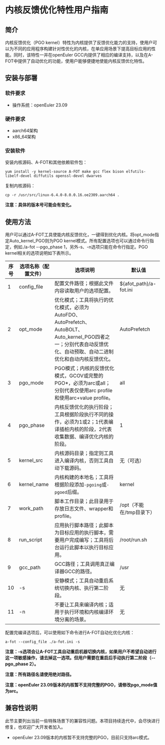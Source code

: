 # 内核反馈优化特性用户指南

## 简介

内核反馈优化（PGO kernel）特性为内核提供了反馈优化能力的支持，使用户可以为不同的应用程序构建针对性优化的内核，在单应用场景下提高目标应用的性能。同时，该特性一并在openEuler GCC内提供了相应的编译支持，以及在A-FOT中提供了自动优化的功能，使用户能够便捷地使能内核反馈优化特性。

## 安装与部署

### 软件要求

* 操作系统：openEuler 23.09

### 硬件要求

* aarch64架构
* x86_64架构

### 安装软件

安装内核源码、A-FOT和其他依赖软件包：

```shell
yum install -y kernel-source A-FOT make gcc flex bison elfutils-libelf-devel diffutils openssl-devel dwarves
```

复制内核源码：

```shell
cp -r /usr/src/linux-6.4.0-8.0.0.16.oe2309.aarch64 .
```

**注意：具体的版本号可能会有变化。**

## 使用方法

用户可以通过A-FOT工具使能内核反馈优化，一键得到优化内核。将opt_mode指定Auto_kernel_PGO则为PGO kernel模式。所有配置选项也可以通过命令行指定，例如./a-fot --pgo_phase 1，另外-s、-n选项只能在命令行指定。PGO kernel相关的选项说明如下表所示。

| 序号 | 选项名称（配置文件） | 选项说明                                                     | 默认值                   |
| ---- | -------------------- | ------------------------------------------------------------ | ------------------------ |
| 1    | config_file          | 配置文件路径；根据此文件内容读取用户的选项配置。             | ${afot_path}/a-fot.ini   |
| 2    | opt_mode             | 优化模式；工具将执行的优化模式，必须为AutoFDO、AutoPrefetch、AutoBOLT、Auto_kernel_PGO四者之一；分别代表自动反馈优化、自动预取、自动二进制优化和自动内核反馈优化。 | AutoPrefetch             |
| 3    | pgo_mode             | PGO模式；内核的反馈优化模式，GCOV或完整的PGO*，必须为arc或all；分别代表仅使用arc profile和使用arc+value profile。 | all                      |
| 4    | pgo_phase            | 内核反馈优化的执行阶段；工具根据阶段执行不同的操作，必须为1或2；1代表编译插桩内核的阶段，2代表收集数据、编译优化内核的阶段。 | 1                        |
| 5    | kernel_src           | 内核源码目录；指定则工具进入编译内核，否则工具自动下载源码。 | 无（可选）               |
| 6    | kernel_name          | 内核构建的本地名；工具将根据阶段添加`-pgoing`或`-pgoed`后缀。 | kernel                   |
| 7    | work_path            | 脚本工作目录；此目录用于存放日志文件、wrapper和profile。     | /opt（不能在/tmp目录下） |
| 8    | run_script           | 应用执行脚本路径；此脚本为目标应用的执行脚本，需要用户完成编写；工具将后台运行此脚本以执行目标应用。 | /root/run.sh             |
| 9    | gcc_path             | GCC路径；工具调用真正编译器GCC的路径。                       | /usr                     |
| 10   | -s                   | 安静模式；工具自动重启系统切换内核、执行第二阶段。           | 无                       |
| 11   | -n                   | 不要让工具来编译内核；适用于执行环境和内核编译环境分离的场景。 | 无                       |

配置完编译选项后，可以使用如下命令进行A-FOT自动化优化内核：

```shell
a-fot --config_file ./a-fot.ini -s
```

**注意：-s选项会让A-FOT工具自动重启机器切换内核，如果用户不希望自动进行这一项敏感操作，请去掉这一选项。但用户需要在重启后手动执行第二阶段（--pgo_phase 2）。**

**注意：所有路径名请使用绝对路径。**

**注意：openEuler 23.09版本的内核暂不支持完整的PGO，请修改pgo_mode值为arc。**

## 兼容性说明

此节主要列出当前一些特殊场景下的兼容性问题。本项目持续迭代中，会尽快进行修复，也欢迎广大开发者加入。

* openEuler 23.09版本的内核暂不支持完整的PGO，目前只支持arc模式。
